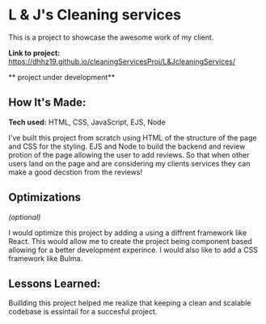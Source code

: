 # L & J's Cleaning services
This is a project to showcase the awesome work of my client.

**Link to project:** https://dhhz19.github.io/cleaningServicesProj/L&JcleaningServices/

** project under development**

## How It's Made:

**Tech used:** HTML, CSS, JavaScript, EJS, Node

I've built this project from scratch using HTML of the structure of the page and CSS for the styling. EJS and Node to build the backend and review protion of the page allowing the user to add reviews. So that when other users land on the page and are considering my clients services they can make a good decstion from the reviews! 

## Optimizations
*(optional)*

I would optimize this project by adding a using a diffrent framework like React. This would allow me to create the project being component based allowing for a better development experince. I would also like to add a CSS framework like Bulma.

## Lessons Learned:
Buillding this project helped me realize that keeping a clean and scalable codebase is essintail for a succesful project.





